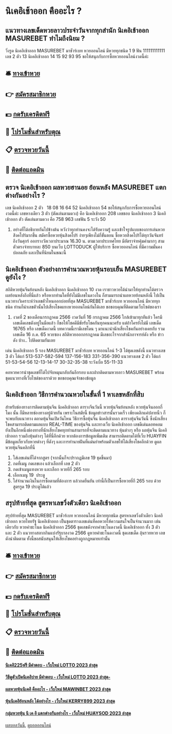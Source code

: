 # นิเคอิเช้าออก คืออะไร ?
## แนวทางเลขเด็ดหวยลาวประจำวันจากทุกสำนัก นิเคอิเช้าออก MASUREBET ทำไมถึงนิยม ?
วิ่งรูด นิเคอิเช้าออก MASUREBET มาชัวร์เบท หวยออนไลน์ มีหวยทุกชนิด 1 9
ฟัน 111111111111
เลข 2 ตัว 13 นิเคอิเช้าออก 14 15 92 93 95
ขอให้สนุกกับการซื้อหวยออนไลน์งวดนี้ค่ะ

## 🛎 [ทางเข้าหวย](https://bit.ly/3BG5bNw)
## 👉 [สมัครสมาชิกหวย](https://bit.ly/3BG5bNw)
## 💵 [กดรับเครดิตฟรี](https://bit.ly/3C3mvgS)
## 👑 [โปรโมชั่นสำหรับตุณ](https://bit.ly/3C3mvgS)
## 📋 [ตรวจหวยวันนี้](https://bit.ly/3C3mvgS)
## 📱 [ติดต่อแอดมิน](https://bit.ly/3C3mvgS)

## ตรวจ นิเคอิเช้าออก ผลหวยฮานอย ย้อนหลัง MASUREBET แตกต่างกันอย่างไร ?
เลข นิเคอิเช้าออก 2 ตัว   18 08 16 64 52 นิเคอิเช้าออก 54
ขอให้สนุกกับการซื้อหวยออนไลน์งวดนี้ค่ะ
เลขหางเดียว 3 ตัว (ตัดเล่นตามดวง) คือ นิเคอิเช้าออก 208
เลขชอบ นิเคอิเช้าออก 3 นิเคอิเช้าออก ตัว ตัดเล่นตามดวง คือ 758 963
เลขฟัน 5
ระวัง 50
1. อย่างที่ได้อธิบายกันไปข้างต้น หวังว่าทุกท่านคงจะได้รับความรู้ และเข้าใจรูปแบบของการเล่นหวยสิงคโปร์มากขึ้น สมัครซื้อหวยหุ้นสิงคโปร์ ง่ายๆเพียงไม่กี่ขั้นตอน ซื้อหวยสิงคโปร์ได้ทุกวันจันทร์ ถึงวันศุกร์ ออกรางวัลเวลาประมาณ 16.30 น. ตามเวลาประเทศไทย มีอัตราจ่ายคุ้มค่ามากๆ สามตัวตรงจ่ายบาทละ 850 บนเว็บ LOTTODUCK ผู้ให้บริการ ซื้อหวยออนไลน์ ที่มีความมั่นคงปลอดภัย และเป็นที่นิยมในขณะนี้

## นิเคอิเช้าออก ตัวอย่างการคำนวณหวยหุ้นรอบเย็น MASUREBET ดูยังไง ?
สถิติหวยหุ้นจีนย้อนหลัง นิเคอิเช้าออก นิเคอิเช้าออก 10 งวด เราชาวหวยได้นำมาให้ทุกท่านได้ตรวจผลย้อนหลังถึงที่นี่แล้ว หรือหากท่านใดที่ยังไม่มีเลขในดวงใน ก็สามมารถนำผลหวยย้อนหลังนี้ ไปเป็นแนวทางวิเคราะห์ว่าเลขตัวไหนออกบ่อยที่สุด MASUREBET มาชัวร์เบท หวยออนไลน์ มีหวยทุกชนิด ท่านก็นำเลขตัวนั้นไปเสี่ยงโชคแทงหวยออนไลน์กันได้เลย ขอขอบคุณที่ติดตามเว็บไซต์ของเรา
1. งวดที่ 2 ของเดือนกรกฎาคม 2566 งวดวันที่ 16 กรกฎาคม 2566 ใกล้เข้ามาทุกทีแล้ว ใครมีเลขเด็ดเลขดังอยู่ในมือแล้ว ก็ขอให้โชคดีมีชัยรับโชคกันทุกคนนะครับ แต่ถ้าใครยังไม่มี เลขเด็ด 16765 หรือ เลขเด็ดงวดนี้ บทความนี้เรามีเลขโดน ๆ มาแนะนำนักเสี่ยงโชคกันอย่างเคยกับ รวมเลขเด็ด 16 ก.ค. 65 หวยซอง สถิติหวยออกกรกฎาคม มีเลขอะไรจากสำนักอาจารย์ดัง หรือ ข่าวดัง บ้าง.. ไปติดตามกันเลย

เด่น นิเคอิเช้าออก 5 รอง MASUREBET มาชัวร์เบท หวยออนไลน์ 1-3 ได้ชุดเลขดังนี้
แนวทางเลข 3 ตัว ได้แก่
513-537-582-594
137-156-183
331-356-390
แนวทางเลข 2 ตัว ได้แก่
51-53-54-56
12-13-14-17
30-32-35-38
ระวังเบิ้ล 55-11-33

คอหวยควรนำชุดเลขที่ได้ไปจับหมุนกลับกันอีกรอบ และฝากติดตามหวยลาว MASUREBET พร้อมชุดแนวทางที่เว็บไซต์ของเราด้วย
ขอขอบคุณเจ้าของข้อมูล

## นิเคอิเช้าออก วิธีการคำนวณหวยในขั้นที่ 1 หาเลขหลักที่สิบ
สำหรับช่องทางการติดตามหุ้นจีน นิเคอิเช้าออก ตารางจีนวันนี้ หวยหุ้นจีนย้อนหลัง หวยหุ้นจีนออกกี่โมง นั้น ก็มีหลายช่องทางอยู่ด้วยกัน เพราะในสมัยนี้ ข้อมูลข่าวสารนั้นรวดเร็ว เพียงคลิกแค่ปลายนิ้ว ก็จะพบกับแนวทาง ตลาดหุ้นจีนเปิดวันไหน วิธีการซื้อหุ้นจีน นิเคอิเช้าออก ตารางหุ้นจีนวันนี้ ซึ่งนักเสี่ยงโชคสามารถติดตามผลแบบ REAL-TIME ของหุ้นจีน
และทางเว็บ นิเคอิเช้าออก เลขดีเด่นดอทคอม ยังเป็นอีกหนึ่งช่องทางที่นักเสี่ยงโชคทุกท่านสามารถที่จะติดตามแนวทาง หุ้นต่างๆ หรือ ผลหุ้นจีน นิเคอิเช้าออก รวมถึงหุ้นต่างๆ ได้ที่นี่อีกด้วย หากต้องการข้อมูลเพิ่มเติม สามารถติดตามได้ที่เว็บ HUAYFIN มีข้อมูลเกี่ยวกับหวยต่างๆ ที่ดังๆ และการทำนายฝันที่แม่นยำพร้อมตัวเลขให้ได้เสี่ยงโชคอีกด้วย
ดูผลหวยหุ้นจีนคลิกที่นี่
1. ใส่เลขเด่นที่ได้จากสูตร (จากนั้นก็จะปรากฏมีเลข 19 ชุดขึ้นมา)
2. กดที่เมนู กดเลขเอง แล้วเลือกที่ เลข 2 ตัว
3. กดเข้าเมนูแทงหวย และเลือก หวยยีกี่ 265 รอบ
4. เลือกเมนู 19  ประตู
5. ใส่จำนวนเงินในการซื้อตามที่ต้องการ แล้วกดยืนยัน เท่านี้ก็เป็นการซื้อหวยยี่กี 265 รอบ ด้วยสูตรรูด 19 ประตูได้แล้ว

## สรุปท้ายที่สุด สูตรหาเลขวิ่งตัวเดียว นิเคอิเช้าออก
สรุปท้ายที่สุด MASUREBET มาชัวร์เบท หวยออนไลน์ มีหวยทุกชนิด สูตรหาเลขวิ่งตัวเดียว นิเคอิเช้าออก หวยไทยรัฐ นิเคอิเช้าออก เป็นชุดตารางเลขเด่นที่คอหวยให้ความสนใจเป็นจำนวนมาก เช่นเดียวกับ หวยคำชะโนด นิเคอิเช้าออก 2566 ชุดเลขดังจากคำชะโนดงวดนี้ นิเคอิเช้าออก ทั้ง 3 ตัว และ 2 ตัว แนวทางสลากกินแบ่งรัฐบาลงวด 2566 ดูหวยคำชะโนดงวดนี้ ชุดเลขเด็ด ลุ้นรวยหวย เลขดังน่าติดตาม ทั้งนี้ขอสนับสนุนให้เสี่ยงโชคอย่างถูกกฎหมายเท่านั้น

## 🛎 [ทางเข้าหวย](https://bit.ly/3BG5bNw)
## 👉 [สมัครสมาชิกหวย](https://bit.ly/3BG5bNw)
## 💵 [กดรับเครดิตฟรี](https://bit.ly/3C3mvgS)
## 👑 [โปรโมชั่นสำหรับตุณ](https://bit.ly/3C3mvgS)
## 📋 [ตรวจหวยวันนี้](https://bit.ly/3C3mvgS)
## 📱 [ติดต่อแอดมิน](https://bit.ly/3C3mvgS)

#### [นิเคอิ225ฟรี มีคำตอบ - เว็บใหม่ LOTTO 2023 ล่าสุด](https://atom.io/themes/นิเคอิ225ฟรี%20มีคำตอบ%20-%20เว็บใหม่%20lotto%202023%20ล่าสุด)
#### [วิธีดูตัวเปิดนิเคอิบ่าย มีคำตอบ - เว็บใหม่ LOTTO 2023 ล่าสุด-](https://atom.io/themes/วิธีดูตัวเปิดนิเคอิบ่าย%20มีคำตอบ%20-%20เว็บใหม่%20lotto%202023%20ล่าสุด-)
#### [ผลหวยหุ้นนิเคอิ คืออะไร - เว็บใหม่ MAWINBET 2023 ล่าสุด](https://atom.io/themes/ผลหวยหุ้นนิเคอิ%20คืออะไร%20-%20เว็บใหม่%20mawinbet%202023%20ล่าสุด)
#### [หุ้นนิเคอิย้อนหลัง ได้อย่างไร - เว็บใหม่ KERRY899 2023 ล่าสุด](https://atom.io/themes/หุ้นนิเคอิย้อนหลัง%20ได้อย่างไร%20-%20เว็บใหม่%20kerry899%202023%20ล่าสุด)
#### [กลุ่มหวยหุ้น นิ เค อิ แตกต่างกันอย่างไร - เว็บใหม่ HUAYSOD 2023 ล่าสุด](https://atom.io/themes/กลุ่มหวยหุ้น%20นิ%20เค%20อิ%20แตกต่างกันอย่างไร%20-%20เว็บใหม่%20huaysod%202023%20ล่าสุด)

[ผลบอลวันนี้](https://siamsport.tv "ผลบอลวันนี้"), [ดูบอลออนไลน์](https://siamsport.tv/ดูบอลสด "ดูบอลออนไลน์")